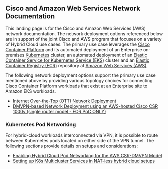 ## Cisco and Amazon Web Services Network Documentation

This landing page is for the Cisco and Amazon Web Services (AWS) network documentation. The network deployment options referenced below are in support of the joint Cisco and AWS program that focuses on a variety of Hybrid Cloud use cases.  The primary use case leverages the [Cisco Container Platform](https://www.cisco.com/c/en/us/products/cloud-systems-management/container-platform/index.html) and its automated deployment of an Enterprise on-premises [Kubernetes](https://kubernetes.io/) cluster, an automated deployment of an [Elastic Container Service for Kubernetes Service (EKS)](https://aws.amazon.com/eks/) cluster and an [Elastic Container Registry (ECR)](https://aws.amazon.com/ecr/) repository at [Amazon Web Services (AWS)](https://aws.amazon.com/).

The following network deployment options support the primary use case mentioned above by providing various topology choices for connecting Cisco Container Platform workloads that exist at an Enterprise site to Amazon EKS workloads.

* [Internet Over-the-Top (OTT) Network Deployment](ott/README.md)
* [DMVPN-based Network Deployment using an AWS-hosted Cisco CSR 1000v (single router model - FOR PoC ONLY)](csr-dmvpn/README.md)

### Kubernetes Pod Networking

For hybrid-cloud workloads interconnected via VPN, it is possible to route between Kubernetes pods located on either side of the VPN tunnel.  The following sections provide details on setups and considerations:

*  [Enabling Hybrid Cloud Pod Networking for the AWS CSR-DMVPN Model](csr-dmvpn/pod-networking.md)
*  [Setting up K8s Multicluster Services in NAT-less hybrid cloud setups](../../../../../Multicloud%20Networking/Multicloud%20Automation/multicluster_services.md)

